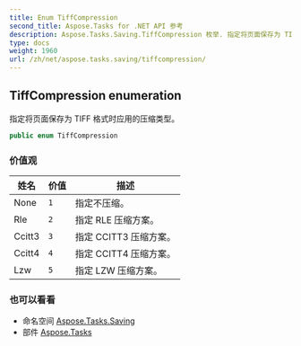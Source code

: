 ```yaml
---
title: Enum TiffCompression
second_title: Aspose.Tasks for .NET API 参考
description: Aspose.Tasks.Saving.TiffCompression 枚举. 指定将页面保存为 TIFF 格式时应用的压缩类型
type: docs
weight: 1960
url: /zh/net/aspose.tasks.saving/tiffcompression/
---
```

## TiffCompression enumeration

指定将页面保存为 TIFF 格式时应用的压缩类型。

```csharp
public enum TiffCompression
```

### 价值观

| 姓名 | 价值 | 描述 |
| --- | --- | --- |
| None | `1` | 指定不压缩。 |
| Rle | `2` | 指定 RLE 压缩方案。 |
| Ccitt3 | `3` | 指定 CCITT3 压缩方案。 |
| Ccitt4 | `4` | 指定 CCITT4 压缩方案。 |
| Lzw | `5` | 指定 LZW 压缩方案。 |

### 也可以看看

* 命名空间 [Aspose.Tasks.Saving](../../aspose.tasks.saving/)
* 部件 [Aspose.Tasks](../../)


